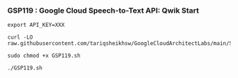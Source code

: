 ### GSP119 :  Google Cloud Speech-to-Text API: Qwik Start 

```
export API_KEY=XXX
```

```
curl -LO raw.githubusercontent.com/tariqsheikhsw/GoogleCloudArchitectLabs/main/Solutions/GSP119.sh

sudo chmod +x GSP119.sh

./GSP119.sh
```


